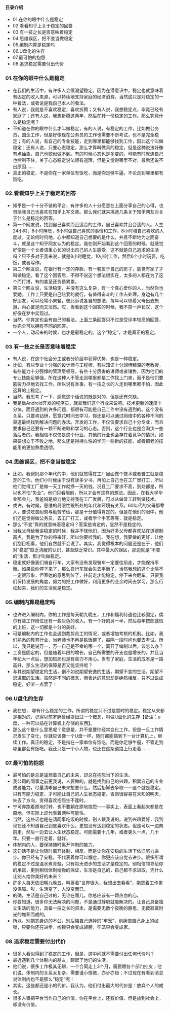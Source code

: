 #### 目录介绍
- 01.在你的眼中什么是稳定
- 02.看看知乎上关于稳定的回答
- 03.有一技之长是否意味着稳定
- 04.思维误区，把不变当做稳定
- 05.编制内算是稳定吗
- 06.U盘化的生存
- 07.最可怕的抱怨
- 08.追求稳定需要付出代价



### 01.在你的眼中什么是稳定
- 在我们的生活中，有许多人会很渴望稳定。因为在潜意识中，稳定也就意味着有固定的收入来源，可以持续地支持家庭的经济消费。当然这只是对稳定的一种看法，或者说是我自己本人的看法。
- 有人说，我就是不喜欢稳定，喜欢折腾；又有人说，我想稳定点，毕竟已经有家庭了；还有人说，我想折腾这两年，然后在转一份稳定的工作。那么究竟什么是稳定呢？
- 不知道在你的眼中什么才叫做稳定，有的人说，有稳定的工作，比如做公务员，国企工作，但是好像现在公务员的工作也需要不断考试，也不是完全稳定；有的人说，有自己的专业技能，走到哪里都能够找到工作，因此这个叫做稳定；还有人说，只要心态稳定，那么才算叫做真的稳定，但是这种说法好像有点抽象，自己也貌似做不到。有的时候心态也是多变的，可能有时就连自己也控制不住，关于心态稳定说法很有道理，但是又觉得哪里不对，最后还说不出原因……
- 真正的稳定，不是你在一家单位有饭吃，而是你足够牛逼，不论走到哪里都有饭吃。


### 02.看看知乎上关于稳定的回答
- 知乎是一个十分不错的平台，有许多的人十分愿意在上面分享自己的心得，也包括我自己也喜欢在知乎上写文章。那么我们就来挑选几条关于知乎网友对关于什么是稳定的回答。
- 第一个网友说，找到自己喜欢而且适合的工作，自己喜欢并且合适的人。人生24小时，8小时睡觉，8小时做自己喜欢的事情和工作，8小时培自己喜欢的人度过。无论何时何地，心中都知道自己想要的是什么，并且不断地为之而奋斗，就是这个知乎网友认为的稳定。我在刚开始看到这个回答的时候，就感觉好像是一个长者语重心长的说出自己的人生感受，这不就是自己追求的生活吗？只不多对于我来说，就是8小时睡觉，10小时工作，然后6个小时玩耍，吃饭，或者写作。
- 第二个网友说，在银行有一定的存款，有一套属于自己的房子，感觉有家了才叫做稳定。看了这个回答后，不得不说这个想法很实在，太多的人都在为了这个而打拼，有的甚至还负债累累。
- 第三个网友说，生活稳定，并没有这么复杂，有一个真心爱你的人，当然你也爱她。工作上只要是自己热爱的就行，有值得奋斗的工作去处理。身边有几个好朋友，可以经常小聚餐，彼此诉说各自的想法，每年可以带着父母出去旅游，内心富足而又淡然。哎，当看到这个回答的时候，我不禁一声长叹，这个好像在梦中实现过。
- 当然，你肯定也会有自己的看法。上面三条回答只不过是受评率较高的回答，你完全可以拥有不同的回答。
- 一个人，动起来的时候，也才是最稳定的。这个“稳定”，才是真正的稳定。


### 03.有一技之长是否意味着稳定
- 有人说，在这个社会分工或者分阶层中获得优势，也是一种稳定。
- 比如，有些专业十分强的设计师与工程师，有些知识十分渊博精深的老教授，有些能力十分强悍的管理层领导，有些十分厉害的讲师或者销售，因为他们的专业技能足够强，所在这种人不管走到哪里都是工作找上门来，而不是他们要筋疲力尽地去找工作。所以说有本事，有一技之长的人走到哪里都不怕，因此这算的上稳定。
- 当然，我思考了一下，感觉这个话说的既是对的，但是还有欠缺。
- 我是做Android开发的程序员，就拿我们这个行业来说吧。技术更新的速度十分快，而且遇到的许多问题，都很有可能是自己工作中没有遇到的。这个没有关系，只要肯钻研，愿意花时间去学习，你还是可以通过网络中的各种不同的渠道最终找到解决问题的办法。开发的工作，不仅仅要求自己十分专业，而且要求自己还要有一颗不断进取和学习的心态。否则，这个行业也是会淘汰一些落后者的。我相信不仅仅是这个行业，其他的行业也会存在着竞争的情况，如果要想立于不败之地，那么还是得持久性的学习一些新的技能，或者把老的技能用的更加熟悉透彻。


### 04.思维误区，把不变当做稳定
- 比如，我爸妈那个年代的中，他们就觉得在工厂里面做个技术或者普工就是稳定的工作。他们小时候由于没有读多少书，再加上自己也在工厂里打工，所以他们觉得工厂是做一天工作就挣一天的钱。况且工厂要求不高，到处都是，所以也不怕“失业”。他们只看眼前，所以才会有这样的想法。因此，在我大学毕业那会儿，我爸妈是极力地支持我在工厂发展，可以从做普工转到做技术。
- 或许，有时候，思维的局限性跟所处的年代和环境有关系。60年代的父母那辈人，要说吃苦耐劳与勤劳节俭，那是十分值得肯定的。但是在他们的眼中，他们还是觉得做公务员，去工厂打工，或者学个手艺等等，就是稳定。
- 那么“不变”真的就意味着稳定吗？答案是肯定的，显然不是稳定的。
- 当我父母给我讲稳定的时候，我并不怪他们，因为好多父母都喜欢站在道德制高点，我是为了你的将来好，所以你要听我的。我在想，我要做的更好，让他们刮目相看，他们自然就不会说了。其实，我觉得根本的问题还是在于，他们对“稳定”缺乏清醒的认识，甚至缺乏常识。其中最大的误区，那边就是“不变的”生活，那才叫做稳定。
- 稳定就好像我们骑自行车，大家有没有发现骑车一定要往前走，才能保持平衡。如果说你停下来了，那么自行车就会失去平衡了。当然我想的这个比喻不一定很形象，但表达的意思到位了，往前走才能稳定，停下来会翻车。只要我们保持发展的角度，努力的把工作做好，利用更多的业余时间去学习，那么行动起来，我们的生活就是稳定。


### 05.编制内算是稳定吗
- 也许进入编制内，你的工作是每天朝九晚五，工作和福利待遇也比较固定，偶尔有些工作岗位还有一些灰色的收入。有一个好的另一半，然后每年按部就班的上班，这一切都是十分的美好。
- 可是编制内的工作也会遇到裁剪员工的情况，或者增加考核的机制。比如，我们熟悉的教育行业，当老师也不再是铁饭碗了，每隔一段时间也要去考试。所以，我只是说万一，万一自己是不幸的哪一个，离开了编制以后，该怎么办？
- 工资是固定的，但是随着年限的增长，自己所需要的开支也是增长的。并且当年纪大一点后，想加班那也是有些力不用心。当有了家庭，生活的成本是一路高升，那么生活的保障是否又能坚持呢？
- 与其说期望稳定的生活，倒不如说期望安逸的生活，期望不变的生活，期望不思进取的生活。虽然是不同的概念，但表达的意思却是绝然相反，只不过说成稳定，好听一点罢了！


### 06.U盘化的生存
- 我在想， 哪有什么稳定的工作，所谓的稳定只不过是暂时的稳定。稳定从来都是相对的，记得以前罗胖曾经提出过一个概念，叫做U盘化的生存【备注：u盘，一种可以插在计算机上存储的东西】。
- 那么这个是什么意思呢？意思是，并不是要你经常变化工作，但是一旦工作情况发生了变化，你就应该像一个U盘一样，随时都能插到下一台计算机上，继续工作。真正的稳定，不是指在一家单位有饭吃，而是你足够牛逼，不管走到哪里都会有饭吃。我还只是一个小人物，也还在这条道路上行走着……


### 07.最可怕的抱怨
- 最可怕的是总是遥想着自己的未来，却总在抱怨当下的生活。
- 我公司的同事之前更我说，人要做的，就是找到自己的兴趣，积累自己的专业或者能力，尽量清晰自己未来想要什么，然后抬脚去争取——这个就是稳定。只有有能力稳定，才可能让自己的人生状态稳定。否则很容易在未知的明天，失去了方向，变得喜欢抱怨生不逢时。
- 宁可奔跑着原地打转，也不要躺在原地抱怨——事实上，表面上看起来都是在原地，但实际上却代表着两种可能性。
- 当然，这些话也是在请同事吃饭的时候，别人跟我说的。说到兴趣爱好，我到现在还不知道自己到底喜欢什么，更加没有达到稳定的状态。但是可以一边向前走，然后一边去让人生状态稳定。可能需要十几年，或者更久一点，几十年。只要一直行走着，就好。
- 体制内的人，要保持随时离开体制的能力。
- 这句话不是让你随时离开体制，相反，而是让你在安稳的生活下依旧努力进步。你已经有了安稳，不代表着你可以懈怠，你更应该自觉去进步。很多所谓的稳定不过是温水煮青蛙，只有每天进步的生活才是稳定的。别相信领导给你的承诺，更别相信体制给你的保证，生活是自己的，自己都不求进取，凭什么让别人给你美好的未来？
- 許多人每天依旧朝九晚五，叫嚣着“世界很大，我想出去看看”，抱怨着工作累没保障。唉，生活变了，人没变而已。
- 的确，生活是自己过的，无论在哪儿，你总应该有一颗热血的心。
- 你要知道，很多你无法解决的问题，不是通过辞职就能解决的。让自己具备独立生活的能力，具备一技之长的资本，是需要无数个夜晚的静思，无数寂寞时光的堆积而成的。
- 所以，别抱怨身边的不公，别后悔自己选择的“牢笼”，别痛恨自己身上的枷锁，只要你还在进步，枷锁只会变成翅膀，牢笼只会变成家。


### 08.追求稳定需要付出代价
- 很多人看似得到了稳定的工作，但是，这中间就不需要付出任何代价吗？
- 最近遇到几个体制内的朋友，聊起了他们的生活。
- 他们说，很多工作极其无聊，一个合同走上3个月，需要跟各个部门扯皮；他们说，体制内的关系太复杂，需要谨小慎微，亦步亦趋；不过现在有看到消息说体制内也不是那么“稳定”呢！
- 其实，这些都还是小的代价。我认为，他们付出最大的代价是：放弃个人的成长。
- 很多人错把平台当作自己的价值，你在平台上，还有价值，但是放到社会上，却没有价值。


















